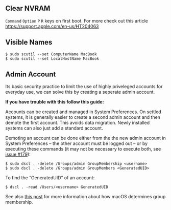 ## Clear NVRAM
`Command` `Option` `P` `R` keys on first boot. For more check out this article https://support.apple.com/en-us/HT204063

## Visible Names

```
$ sudo scutil --set ComputerName MacBook
$ sudo scutil --set LocalHostName MacBook
```

## Admin Account
Its basic security practice to limit the use of highly priveleged accounts for everyday use, we can solve this by creating a seperate admin account.

**If you have trouble with this follow this guide:**

Accounts can be created and managed in System Preferences. On settled systems, it is generally easier to create a second admin account and then demote the first account. This avoids data migration. Newly installed systems can also just add a standard account.

Demoting an account can be done either from the the new admin account in System Preferences – the other account must be logged out – or by executing these commands (it may not be necessary to execute both, see [issue #179](https://github.com/drduh/macOS-Security-and-Privacy-Guide/issues/179)):

```console
$ sudo dscl . -delete /Groups/admin GroupMembership <username>
$ sudo dscl . -delete /Groups/admin GroupMembers <GeneratedUID>
```

To find the “GeneratedUID” of an account:

```console
$ dscl . -read /Users/<username> GeneratedUID
```

See also [this post](https://superuser.com/a/395738) for more information about how macOS determines group membership.
